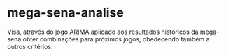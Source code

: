 # mega-sena-analise
Visa, através do jogo ARIMA aplicado aos resultados históricos da mega-sena obter combinações para próximos jogos, obedecendo também a outros critérios.
